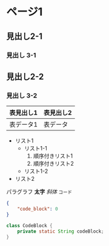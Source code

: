 # ページ1

## 見出し2-1

### 見出し 3-1

## 見出し2-2

### 見出し 3-2

| 表見出し1 | 表見出し2 |
| --------- | --------- |
| 表データ1 | 表データ  |

* リスト1
  * リスト1-1
    1. 順序付きリスト1
    2. 順序付きリスト2
  * リスト1-2
* リスト2

パラグラフ **太字** *斜体* `コード`

```json
{
    "code_block": 0
}
```

```java
class CodeBlock {
    private static String codeBlock;
}
```

